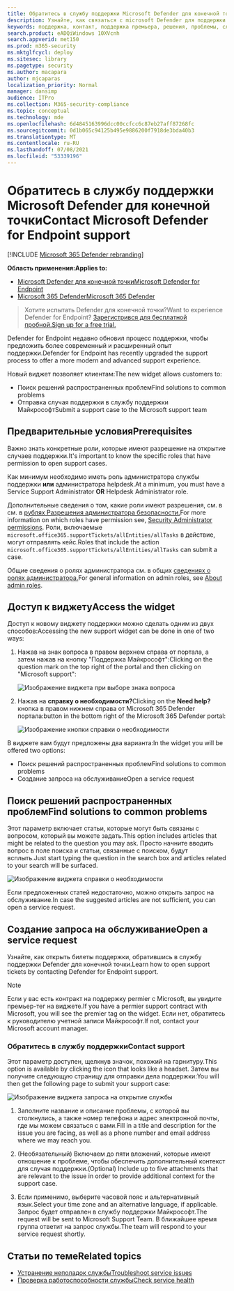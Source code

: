 ```yaml
---
title: Обратитесь в службу поддержки Microsoft Defender для конечной точки
description: Узнайте, как связаться с microsoft Defender для поддержки конечных точек
keywords: поддержка, контакт, поддержка премьера, решения, проблемы, случай
search.product: eADQiWindows 10XVcnh
search.appverid: met150
ms.prod: m365-security
ms.mktglfcycl: deploy
ms.sitesec: library
ms.pagetype: security
ms.author: macapara
author: mjcaparas
localization_priority: Normal
manager: dansimp
audience: ITPro
ms.collection: M365-security-compliance
ms.topic: conceptual
ms.technology: mde
ms.openlocfilehash: 6d4845163996dcc00ccfcc6c87eb27aff87268fc
ms.sourcegitcommit: 0d1b065c94125b495e9886200f7918de3bda40b3
ms.translationtype: MT
ms.contentlocale: ru-RU
ms.lasthandoff: 07/08/2021
ms.locfileid: "53339196"
---
```

# <a name="contact-microsoft-defender-for-endpoint-support"></a><span data-ttu-id="98609-104">Обратитесь в службу поддержки Microsoft Defender для конечной точки</span><span class="sxs-lookup"><span data-stu-id="98609-104">Contact Microsoft Defender for Endpoint support</span></span>

[!INCLUDE [Microsoft 365 Defender rebranding](../../includes/microsoft-defender.md)]


<span data-ttu-id="98609-105">**Область применения:**</span><span class="sxs-lookup"><span data-stu-id="98609-105">**Applies to:**</span></span>
- [<span data-ttu-id="98609-106">Microsoft Defender для конечной точки</span><span class="sxs-lookup"><span data-stu-id="98609-106">Microsoft Defender for Endpoint</span></span>](https://go.microsoft.com/fwlink/p/?linkid=2154037)
- [<span data-ttu-id="98609-107">Microsoft 365 Defender</span><span class="sxs-lookup"><span data-stu-id="98609-107">Microsoft 365 Defender</span></span>](https://go.microsoft.com/fwlink/?linkid=2118804)

><span data-ttu-id="98609-108">Хотите испытать Defender для конечной точки?</span><span class="sxs-lookup"><span data-stu-id="98609-108">Want to experience Defender for Endpoint?</span></span> [<span data-ttu-id="98609-109">Зарегистрився для бесплатной пробной.</span><span class="sxs-lookup"><span data-stu-id="98609-109">Sign up for a free trial.</span></span>](https://www.microsoft.com/microsoft-365/windows/microsoft-defender-atp?ocid=docs-wdatp-assignaccess-abovefoldlink)

<span data-ttu-id="98609-110">Defender for Endpoint недавно обновил процесс поддержки, чтобы предложить более современный и расширенный опыт поддержки.</span><span class="sxs-lookup"><span data-stu-id="98609-110">Defender for Endpoint has recently upgraded the support process to offer a more modern and advanced support experience.</span></span>

<span data-ttu-id="98609-111">Новый виджет позволяет клиентам:</span><span class="sxs-lookup"><span data-stu-id="98609-111">The new widget allows customers to:</span></span>

- <span data-ttu-id="98609-112">Поиск решений распространенных проблем</span><span class="sxs-lookup"><span data-stu-id="98609-112">Find solutions to common problems</span></span>
- <span data-ttu-id="98609-113">Отправка случая поддержки в службу поддержки Майкрософт</span><span class="sxs-lookup"><span data-stu-id="98609-113">Submit a support case to the Microsoft support team</span></span>

## <a name="prerequisites"></a><span data-ttu-id="98609-114">Предварительные условия</span><span class="sxs-lookup"><span data-stu-id="98609-114">Prerequisites</span></span>

<span data-ttu-id="98609-115">Важно знать конкретные роли, которые имеют разрешение на открытие случаев поддержки.</span><span class="sxs-lookup"><span data-stu-id="98609-115">It's important to know the specific roles that have permission to open support cases.</span></span>

<span data-ttu-id="98609-116">Как минимум необходимо иметь роль администратора службы поддержки **или** администратора helpdesk.</span><span class="sxs-lookup"><span data-stu-id="98609-116">At a minimum, you must have a Service Support Administrator **OR** Helpdesk Administrator role.</span></span>

<span data-ttu-id="98609-117">Дополнительные сведения о том, какие роли имеют разрешения, см. в см. в [рублях Разрешения администратора безопасности.](/azure/active-directory/users-groups-roles/directory-assign-admin-roles#security-administrator-permissions)</span><span class="sxs-lookup"><span data-stu-id="98609-117">For more information on which roles have permission see, [Security Administrator permissions](/azure/active-directory/users-groups-roles/directory-assign-admin-roles#security-administrator-permissions).</span></span> <span data-ttu-id="98609-118">Роли, включаемые `microsoft.office365.supportTickets/allEntities/allTasks` в действие, могут отправлять кейс.</span><span class="sxs-lookup"><span data-stu-id="98609-118">Roles that include the action `microsoft.office365.supportTickets/allEntities/allTasks` can submit a case.</span></span>

<span data-ttu-id="98609-119">Общие сведения о ролях администратора см. в общих [сведениях о ролях администратора.](/microsoft-365/admin/add-users/about-admin-roles)</span><span class="sxs-lookup"><span data-stu-id="98609-119">For general information on admin roles, see [About admin roles](/microsoft-365/admin/add-users/about-admin-roles).</span></span>

## <a name="access-the-widget"></a><span data-ttu-id="98609-120">Доступ к виджету</span><span class="sxs-lookup"><span data-stu-id="98609-120">Access the widget</span></span>
<span data-ttu-id="98609-121">Доступ к новому виджету поддержки можно сделать одним из двух способов:</span><span class="sxs-lookup"><span data-stu-id="98609-121">Accessing the new support widget can be done in one of two ways:</span></span>

1. <span data-ttu-id="98609-122">Нажав на знак вопроса в правом верхнем справа от портала, а затем нажав на кнопку "Поддержка Майкрософт":</span><span class="sxs-lookup"><span data-stu-id="98609-122">Clicking on the question mark on the top right of the portal and then clicking on "Microsoft support":</span></span>

    ![Изображение виджета при выборе знака вопроса](images/support-widget.png)

2. <span data-ttu-id="98609-124">Нажав на **справку о необходимости?**</span><span class="sxs-lookup"><span data-stu-id="98609-124">Clicking on the **Need help?**</span></span>  <span data-ttu-id="98609-125">кнопка в правом нижнем справа от Microsoft 365 Defender портала:</span><span class="sxs-lookup"><span data-stu-id="98609-125">button in the bottom right of the Microsoft 365 Defender portal:</span></span>

    ![Изображение кнопки справки о необходимости](images/need-help-option.png)

<span data-ttu-id="98609-127">В виджете вам будут предложены два варианта:</span><span class="sxs-lookup"><span data-stu-id="98609-127">In the widget you will be offered two options:</span></span>

- <span data-ttu-id="98609-128">Поиск решений распространенных проблем</span><span class="sxs-lookup"><span data-stu-id="98609-128">Find solutions to common problems</span></span>
- <span data-ttu-id="98609-129">Создание запроса на обслуживание</span><span class="sxs-lookup"><span data-stu-id="98609-129">Open a service request</span></span>

## <a name="find-solutions-to-common-problems"></a><span data-ttu-id="98609-130">Поиск решений распространенных проблем</span><span class="sxs-lookup"><span data-stu-id="98609-130">Find solutions to common problems</span></span>
<span data-ttu-id="98609-131">Этот параметр включает статьи, которые могут быть связаны с вопросом, который вы можете задать.</span><span class="sxs-lookup"><span data-stu-id="98609-131">This option includes articles that might be related to the question you may ask.</span></span> <span data-ttu-id="98609-132">Просто начните вводить вопрос в поле поиска и статьи, связанные с поиском, будут всплыть.</span><span class="sxs-lookup"><span data-stu-id="98609-132">Just start typing the question in the search box and articles related to your search will be surfaced.</span></span>

![Изображение виджета справки о необходимости](images/information-on-help-screen.png)

<span data-ttu-id="98609-134">Если предложенных статей недостаточно, можно открыть запрос на обслуживание.</span><span class="sxs-lookup"><span data-stu-id="98609-134">In case the suggested articles are not sufficient, you can open a service request.</span></span>

## <a name="open-a-service-request"></a><span data-ttu-id="98609-135">Создание запроса на обслуживание</span><span class="sxs-lookup"><span data-stu-id="98609-135">Open a service request</span></span>

<span data-ttu-id="98609-136">Узнайте, как открыть билеты поддержки, обратившись в службу поддержки Defender для конечной точки.</span><span class="sxs-lookup"><span data-stu-id="98609-136">Learn how to open support tickets by contacting Defender for Endpoint support.</span></span>

> [!Note]
> <span data-ttu-id="98609-137">Если у вас есть контракт на поддержку permier с Microsoft, вы увидите премьер-тег на виджете.</span><span class="sxs-lookup"><span data-stu-id="98609-137">If you have a permier support contract with Microsoft, you will see the premier tag on the widget.</span></span> <span data-ttu-id="98609-138">Если нет, обратитесь к руководителю учетной записи Майкрософт.</span><span class="sxs-lookup"><span data-stu-id="98609-138">If not, contact your Microsoft account manager.</span></span>

### <a name="contact-support"></a><span data-ttu-id="98609-139">Обратитесь в службу поддержки</span><span class="sxs-lookup"><span data-stu-id="98609-139">Contact support</span></span>

<span data-ttu-id="98609-140">Этот параметр доступен, щелкнув значок, похожий на гарнитуру.</span><span class="sxs-lookup"><span data-stu-id="98609-140">This option is available by clicking the icon that looks like a headset.</span></span> <span data-ttu-id="98609-141">Затем вы получите следующую страницу для отправки дела поддержки:</span><span class="sxs-lookup"><span data-stu-id="98609-141">You will then get the following page to submit your support case:</span></span>

![Изображение виджета запроса на открытие службы](images/contact-support-screen.png)

1. <span data-ttu-id="98609-143">Заполните название и описание проблемы, с которой вы столкнулись, а также номер телефона и адрес электронной почты, где мы можем связаться с вами.</span><span class="sxs-lookup"><span data-stu-id="98609-143">Fill in a title and description for the issue you are facing, as well as a phone number and email address where we may reach you.</span></span>

2. <span data-ttu-id="98609-144">(Необязательный) Включаем до пяти вложений, которые имеют отношение к проблеме, чтобы обеспечить дополнительный контекст для случая поддержки.</span><span class="sxs-lookup"><span data-stu-id="98609-144">(Optional) Include up to five attachments that are relevant to the issue in order to provide additional context for the support case.</span></span>

3. <span data-ttu-id="98609-145">Если применимо, выберите часовой пояс и альтернативный язык.</span><span class="sxs-lookup"><span data-stu-id="98609-145">Select your time zone and an alternative language, if applicable.</span></span> <span data-ttu-id="98609-146">Запрос будет отправлен в службу поддержки Майкрософт.</span><span class="sxs-lookup"><span data-stu-id="98609-146">The request will be sent to Microsoft Support Team.</span></span> <span data-ttu-id="98609-147">В ближайшее время группа ответит на запрос службы.</span><span class="sxs-lookup"><span data-stu-id="98609-147">The team will respond to your service request shortly.</span></span>

## <a name="related-topics"></a><span data-ttu-id="98609-148">Статьи по теме</span><span class="sxs-lookup"><span data-stu-id="98609-148">Related topics</span></span>

- [<span data-ttu-id="98609-149">Устранение неполадок службы</span><span class="sxs-lookup"><span data-stu-id="98609-149">Troubleshoot service issues</span></span>](troubleshoot-mdatp.md)
- [<span data-ttu-id="98609-150">Проверка работоспособности службы</span><span class="sxs-lookup"><span data-stu-id="98609-150">Check service health</span></span>](service-status.md)
